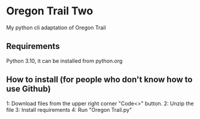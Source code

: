# Oregon Trail Two
My python cli adaptation of Oregon Trail

## Requirements
Python 3.10, it can be installed from python.org

## How to install (for people who don't know how to use Github)
1: Download files from the upper right corner "Code<>" button.
2: Unzip the file
3: Install requirements 
4: Run "Oregon Trail.py"
